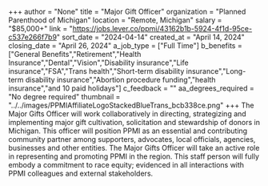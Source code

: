+++
author = "None"
title = "Major Gift Officer"
organization = "Planned Parenthood of Michigan"
location = "Remote, Michigan"
salary = "$85,000+"
link = "https://jobs.lever.co/ppmi/43162b1b-5924-4f1d-95ce-c537e266f7b9"
sort_date = "2024-04-14"
created_at = "April 14, 2024"
closing_date = "April 26, 2024"
a_job_type = ["Full Time"]
b_benefits = ["General Benefits","Retirement","Health Insurance","Dental","Vision","Disability insurance","Life insurance","FSA","Trans health","Short-term disability insurance","Long-term disability insurance","Abortion procedure funding","health insurance","and 10 paid holidays"]
c_feedback = ""
aa_degrees_required = "No degree required"
thumbnail = "../../images/PPMIAffiliateLogoStackedBlueTrans_bcb338ce.png"
+++
The Major Gifts Officer will work collaboratively in directing, strategizing and implementing major gift cultivation, solicitation and stewardship of donors in Michigan.  This officer will position PPMI as an essential and contributing community partner among supporters, advocates, local officials, agencies, businesses and other entities.  The Major Gifts Officer will take an active role in representing and promoting PPMI in the region.  This staff person will fully embody a commitment to race equity; evidenced in all interactions with PPMI colleagues and external stakeholders.